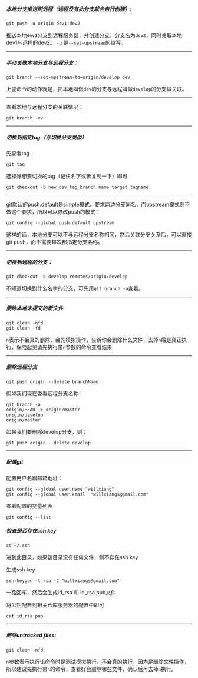 ##### 本地分支推送到远程（远程没有此分支就会自行创建）:

```
git push -u origin dev1:dev2
```

推送本地`dev1`分支到远程服务器，并创建分支，分支名为`dev2`，同时关联本地dev1与远程的dev2。
`-u` 是`--set-upstream`的缩写。

---

##### 手动关联本地分支与远程分支：

```
git branch --set-upstream-to=origin/develop dev
```
上述命令的动作就是，把本地叫做`dev`的分支与远程叫做`develop`的分支做关联。

---

查看本地与远程分支的关联情况：
```
git branch -vv
```

---
##### 切换到指定tag（与切换分支类似）

先查看tag
```
git tag
```
选择好想要切换的tag（记住名字或者复制一下）即可


```
git checkout -b new_dev_tag_branch_name target_tagname
```

---

git默认的push.default是simple模式，要求两边分支同名，而upstream模式则不做这个要求，所以可以修改push的模式：
```
git config --global push.default upstream
```
这样的话，本地分支可以不与远程分支名称相同，然后关联分支关系后，可以直接git push，而不需要每次都指定分支名称。

---

##### 切换到远程的分支：

```
git checkout -b develop remotes/origin/develop
```
不知道切换到什么名字的分支，可先用`git branch -a`查看。

---

##### 删除本地未提交的新文件
```
git clean -nfd
git clean -fd
```
`n`表示不会真的删除，会先模拟操作，告诉你会删除什么文件，去掉`n`后是真正执行，保险起见请先执行带`n`参数的命令查看结果

---

##### 删除远程分支

```
git push origin --delete branchName
```
假如我们现在查看远程分支名称：
```
git branch -a
origin/HEAD -> origin/master
origin/develop
origin/master
```

如果我们要删除develop分支，则：

```
git push origin --delete develop
```

---
##### 配置git

配置用户名跟邮箱地址：
```
git config --global user.name "willxiang"
git config --global user.email  "willxiangs@gmail.com"
```

查看配置的变量列表
```
git config --list
```

##### 检查是否存在ssh key

```
cd ~/.ssh
```
进到此目录，如果该目录没有任何文件，则不存在ssh key

生成ssh key
```
ssh-keygen -t rsa -C "willxiangs@gmail.com"
```
一路回车，然后会生成id_rsa 和 id_rsa.pub文件

将公钥配置到相关仓库服务器的配置中即可
```
cat id_rsa.pub
```

---
##### 删除untracked files:
```
git clean -nfd
```
`n`参数表示执行该命令时是测试模拟执行，不会真的执行，因为是删除文件操作，所以建议先执行带`n`的命令，查看好会删除哪些文件，确认后再去掉`n`执行。

